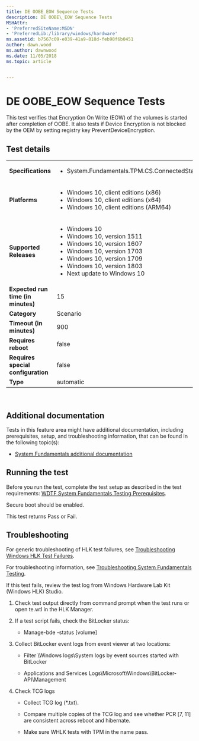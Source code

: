 ```yaml
---
title: DE OOBE_EOW Sequence Tests
description: DE OOBE\_EOW Sequence Tests
MSHAttr:
- 'PreferredSiteName:MSDN'
- 'PreferredLib:/library/windows/hardware'
ms.assetid: b7567c09-e039-41a9-818d-feb98f6b0451
author: dawn.wood
ms.author: dawnwood
ms.date: 11/05/2018
ms.topic: article


---
```


# DE OOBE_EOW Sequence Tests


This test verifies that Encryption On Write (EOW) of the volumes is started after completion of OOBE. It also tests if Device Encryption is not blocked by the OEM by setting registry key PreventDeviceEncryption.

## Test details
|||
|---|---|
| **Specifications**  | <ul><li>System.Fundamentals.TPM.CS.ConnectedStandby</li></ul> |  
| **Platforms**   | <ul><li>Windows 10, client editions (x86)</li><li>Windows 10, client editions (x64)</li><li>Windows 10, client editions (ARM64)</li></ul> |
| **Supported Releases** | <ul><li>Windows 10</li><li>Windows 10, version 1511</li><li>Windows 10, version 1607</li><li>Windows 10, version 1703</li><li>Windows 10, version 1709</li><li>Windows 10, version 1803</li><li>Next update to Windows 10</li></ul> |
|**Expected run time (in minutes)**| 15 |
|**Category**| Scenario |
|**Timeout (in minutes)**| 900 |
|**Requires reboot**| false |
|**Requires special configuration**| false |
|**Type**| automatic |

 

## <span id="Additional_documentation"></span><span id="additional_documentation"></span><span id="ADDITIONAL_DOCUMENTATION"></span>Additional documentation


Tests in this feature area might have additional documentation, including prerequisites, setup, and troubleshooting information, that can be found in the following topic(s):

-   [System.Fundamentals additional documentation](system-fundamentals-additional-documentation.md)

## <span id="Running_the_test"></span><span id="running_the_test"></span><span id="RUNNING_THE_TEST"></span>Running the test


Before you run the test, complete the test setup as described in the test requirements: [WDTF System Fundamentals Testing Prerequisites](wdtf-system-fundamentals-testing-prerequisites.md).

Secure boot should be enabled.

This test returns Pass or Fail.

## <span id="Troubleshooting"></span><span id="troubleshooting"></span><span id="TROUBLESHOOTING"></span>Troubleshooting


For generic troubleshooting of HLK test failures, see [Troubleshooting Windows HLK Test Failures](..\user\troubleshooting-windows-hlk-test-failures.md).

For troubleshooting information, see [Troubleshooting System Fundamentals Testing](troubleshooting-system-fundamentals-testing.md).

If this test fails, review the test log from Windows Hardware Lab Kit (Windows HLK) Studio.

1.  Check test output directly from command prompt when the test runs or open te.wtl in the HLK Manager.

2.  If a test script fails, check the BitLocker status:

    -   Manage-bde -status \[volume\]

3.  Collect BitLocker event logs from event viewer at two locations:

    -   Filter \\Windows logs\\System logs by event sources started with BitLocker

    -   Applications and Services Logs\\Microsoft\\Windows\\BitLocker-API\\Management

4.  Check TCG logs

    -   Collect TCG log (\*.txt).

    -   Compare multiple copies of the TCG log and see whether PCR \[7, 11\] are consistent across reboot and hibernate.

    -   Make sure WHLK tests with TPM in the name pass.

 

 






